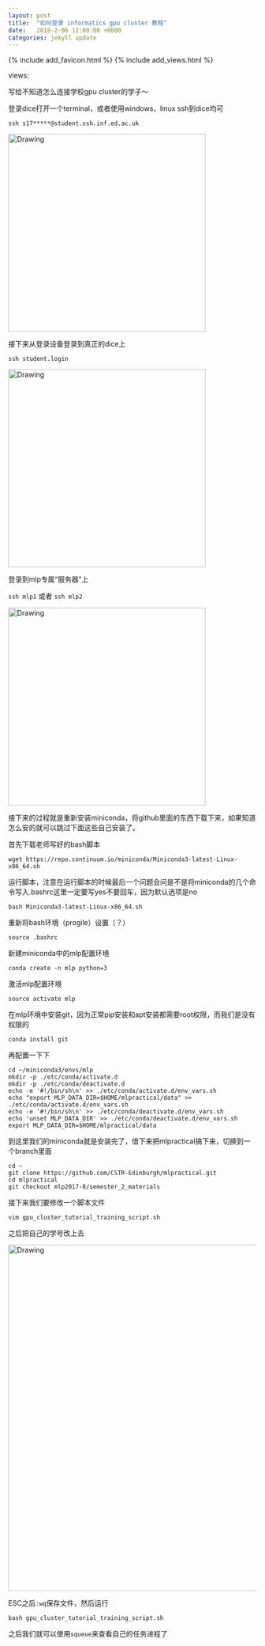 ```yaml
---
layout: post
title:  "如何登录 informatics gpu cluster 教程"
date:   2018-2-06 12:00:00 +0000
categories: jekyll update
---
```

{% include add_favicon.html %}
{% include add_views.html %}

<span id="busuanzi_container_page_pv">
   views: <span id="busuanzi_value_page_pv"></span>
</span>

写给不知道怎么连接学校gpu cluster的学子～ 

登录dice打开一个terminal，或者使用windows，linux ssh到dice均可

`ssh s17*****@student.ssh.inf.ed.ac.uk`

<img src="{{site.url}}{{site.baseurl}}/img/1.png" alt="Drawing" style="width: 400px;"/>

接下来从登录设备登录到真正的dice上

`ssh student.login`

<img src="{{site.url}}{{site.baseurl}}/img/2.png" alt="Drawing" style="width: 400px;"/>

登录到mlp专属“服务器”上

`ssh mlp1` 或者 `ssh mlp2`

<img src="{{site.url}}{{site.baseurl}}/img/3.png" alt="Drawing" style="width: 400px;"/>

接下来的过程就是重新安装miniconda，将github里面的东西下载下来，如果知道怎么安的就可以跳过下面这些自己安装了。

首先下载老师写好的bash脚本

`wget https://repo.continuum.io/miniconda/Miniconda3-latest-Linux-x86_64.sh`

运行脚本，注意在运行脚本的时候最后一个问题会问是不是将miniconda的几个命令写入.bashrc这里一定要写yes不要回车，因为默认选项是no

`bash Miniconda3-latest-Linux-x86_64.sh`

重新将bash环境（progile）设置（？）

`source .bashrc`

新建miniconda中的mlp配置环境

`conda create -n mlp python=3`

激活mlp配置环境

`source activate mlp`

在mlp环境中安装git，因为正常pip安装和apt安装都需要root权限，而我们是没有权限的

`conda install git`

再配置一下下

```
cd ~/miniconda3/envs/mlp
mkdir -p ./etc/conda/activate.d
mkdir -p ./etc/conda/deactivate.d
echo -e '#!/bin/sh\n' >> ./etc/conda/activate.d/env_vars.sh
echo "export MLP_DATA_DIR=$HOME/mlpractical/data" >> ./etc/conda/activate.d/env_vars.sh
echo -e '#!/bin/sh\n' >> ./etc/conda/deactivate.d/env_vars.sh
echo 'unset MLP_DATA_DIR' >> ./etc/conda/deactivate.d/env_vars.sh
export MLP_DATA_DIR=$HOME/mlpractical/data
```

到这里我们的miniconda就是安装完了，借下来把mlpractical搞下来，切换到一个branch里面

```
cd ~
git clone https://github.com/CSTR-Edinburgh/mlpractical.git
cd mlpractical
git checkout mlp2017-8/semester_2_materials
```

接下来我们要修改一个脚本文件

`vim gpu_cluster_tutorial_training_script.sh`

之后把自己的学号改上去

<img src="{{site.url}}{{site.baseurl}}/img/4.png" alt="Drawing" style="width: 700px;"/>

ESC之后`:wq`保存文件，然后运行

`bash gpu_cluster_tutorial_training_script.sh`

之后我们就可以使用`squeue`来查看自己的任务进程了